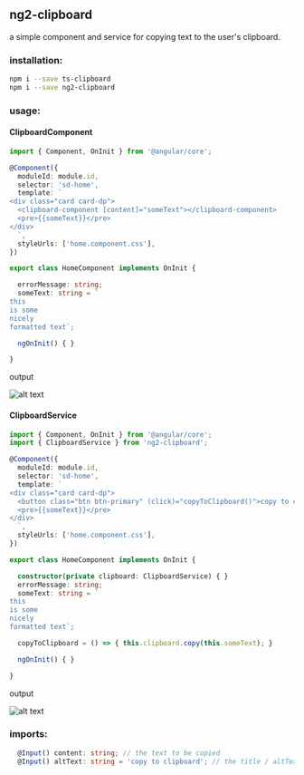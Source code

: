 ## ng2-clipboard

a simple component and service for copying text to the user's clipboard.

### installation:

```bash
npm i --save ts-clipboard
npm i --save ng2-clipboard
```

### usage:

#### ClipboardComponent

```typescript
import { Component, OnInit } from '@angular/core';

@Component({
  moduleId: module.id,
  selector: 'sd-home',
  template: `
<div class="card card-dp">
  <clipboard-component [content]="someText"></clipboard-component>
  <pre>{{someText}}</pre>
</div>
  `,
  styleUrls: ['home.component.css'],
})

export class HomeComponent implements OnInit {

  errorMessage: string;
  someText: string = `
this
is some
nicely
formatted text`;

  ngOnInit() { }

}
```

output


![alt text](https://github.com/gforceg/ng2-clipboard/raw/master/readme/clipboard-component.png "ClipboardComponent")


#### ClipboardService

```typescript
import { Component, OnInit } from '@angular/core';
import { ClipboardService } from 'ng2-clipboard';

@Component({
  moduleId: module.id,
  selector: 'sd-home',
  template: `
<div class="card card-dp">
  <button class="btn btn-primary" (click)="copyToClipboard()">copy to clipboard</button>
  <pre>{{someText}}</pre>
</div>
  `,
  styleUrls: ['home.component.css'],
})

export class HomeComponent implements OnInit {

  constructor(private clipboard: ClipboardService) { }
  errorMessage: string;
  someText: string = `
this
is some
nicely
formatted text`;

  copyToClipboard = () => { this.clipboard.copy(this.someText); }

  ngOnInit() { }

}
```

output


![alt text](https://github.com/gforceg/ng2-clipboard/raw/master/readme/clipboard-service.png "ClipboardService")


### imports:

``` typescript
  @Input() content: string; // the text to be copied
  @Input() altText: string = 'copy to clipboard'; // the title / altText to be displayed on mouseover
```
